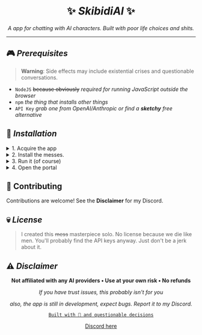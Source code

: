 <div align="center">
  

  # ✨ *SkibidiAI* ✨
  
  <p align="center">
    <em>A  app for chatting with AI characters. Built with poor life choices and shits.</em>
  </p>
  
  ---
</div>

## 🎮 *Prerequisites*

> **Warning**: Side effects may include existential crises and questionable conversations.

- `NodeJS` ~~because obviously~~ *required for running JavaScript outside the browser*
- `npm` *the thing that installs other things*
- `API Key` *grab one from OpenAI/Anthropic or find a **sketchy** free alternative*

## 🚀 *Installation*

<details>
<summary>1. Acquire the app</summary>

```bash
git clone https://github.com/your-username/skibidi-ai.git
cd skibidi-ai
```
*or just download the ZIP like a normal person*
</details>

<details>
<summary>2. Install the messes.</summary>

```bash
npm install
```
*might take a while pooks.*
</details>

<details>
<summary>3. Run it (of course)</summary>

```bash
npm run dev
```
*if the "next" is missing:*
```bash
npm install next
```
</details>

<details>
<summary>4. Open the portal</summary>

Navigate to [http://localhost:3000](http://localhost:3000) and enjoy.
</details>

## 🤝 Contributing

Contributions are welcome! See the **Disclaimer** for my Discord.

## 💀 *License*
> I created this ~~mess~~ masterpiece solo. No license because we die like men.
> You'll probably find the API keys anyway. Just don't be a jerk about it.

## ⚠️ *Disclaimer*
<div align="center">
  <strong>Not affiliated with any AI providers • Use at your own risk • No refunds</strong>
  
  *If you have trust issues, this probably isn't for you*

  *also, the app is still in development, expect bugs. Report it to my Discord.*
  <br/>
  
  [`Built with 💜 and questionable decisions`](https://www.youtube.com/watch?v=dQw4w9WgXcQ)
  
  [Discord here](https://discordapp.com/users/822863893692284948)
</div>
